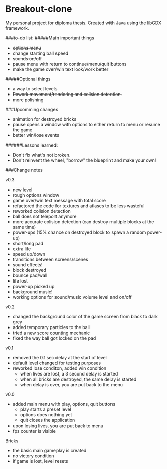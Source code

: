 # Breakout-clone
My personal project for diploma thesis. Created with Java using the libGDX framework.

###to-do list: 
#####Main important things
* <s>options menu</s>
 * change starting ball speed
 * <s>sounds on/off</s>
* pause menu with return to continue/menu/quit buttons
* make the game over/win text look/work better
 
#####Optional things
- a way to select levels
- <s>Rework movement/rendering and colision detection.</s>
- more polishing

###Upcomming changes
* animation for destroyed bricks
* pause opens a window with options to either return to menu or resume the game
* better win/lose events

######Lessons learned:
- Don't fix what's not broken.
- Don't reinvent the wheel, "borrow" the blueprint and make your own!

###Change notes

v0.3
* new level
* rough options window
* game over/win text message with total score
* refactored the code for textures and atlases to be less wasteful
* reworked colision detection 
 * ball does not teleport anymore
 * more accurate colision detection (can destroy multiple blocks at the same time)
* power-ups (15% chance on destroyed block to spawn a random power-up)
 * short/long pad
 * extra life
 * speed up/down
* transitions between screens/scenes
* sound effects!
 * block destroyed
 * bounce pad/wall
 * life lost
 * power-up picked up
* background music!
* working options for sound/music volume level and on/off

v0.2
* changed the background color of the game screen from black to dark grey
* added temporary particles to the ball
* tried a new score counting mechanic
* fixed the way ball got locked on the pad

v0.1
* removed the 0.1 sec delay at the start of level
* default level changed for testing purposes
* reworked lose conditon, added win condition
  * when lives are lost, a 3 second delay is started
  * when all bricks are destroyed, the same delay is started
  * when delay is over, you are put back to the menu

v0.0
* added main menu with play, options, quit buttons
  * play starts a preset level
  * options does nothing yet
  * quit closes the application
* upon losing lives, you are put back to menu
* fps counter is visible


Bricks
* the basic main gameplay is created
* no victory condition
* if game is lost, level resets
